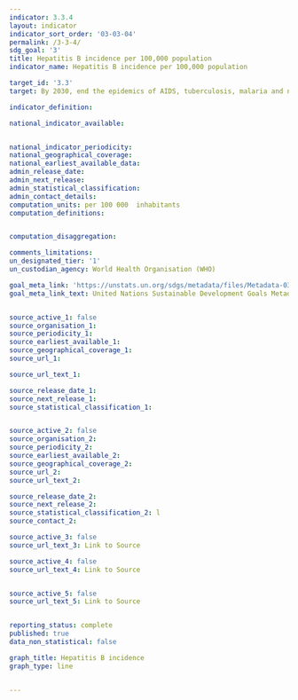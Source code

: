 ```yaml
---
indicator: 3.3.4
layout: indicator
indicator_sort_order: '03-03-04'
permalink: /3-3-4/
sdg_goal: '3'
title: Hepatitis B incidence per 100,000 population
indicator_name: Hepatitis B incidence per 100,000 population

target_id: '3.3'
target: By 2030, end the epidemics of AIDS, tuberculosis, malaria and neglected tropical diseases and combat hepatitis, water-borne diseases and other communicable diseases

indicator_definition:

national_indicator_available:


national_indicator_periodicity:
national_geographical_coverage:
national_earliest_available_data:
admin_release_date:
admin_next_release:
admin_statistical_classification:
admin_contact_details:
computation_units: per 100 000  inhabitants
computation_definitions:


computation_disaggregation:

comments_limitations:
un_designated_tier: '1'
un_custodian_agency: World Health Organisation (WHO)

goal_meta_link: 'https://unstats.un.org/sdgs/metadata/files/Metadata-03-03-04.pdf'
goal_meta_link_text: United Nations Sustainable Development Goals Metadata


source_active_1: false
source_organisation_1:
source_periodicity_1:
source_earliest_available_1:
source_geographical_coverage_1:
source_url_1:

source_url_text_1:

source_release_date_1:
source_next_release_1:
source_statistical_classification_1:


source_active_2: false
source_organisation_2:
source_periodicity_2:
source_earliest_available_2:
source_geographical_coverage_2:
source_url_2:
source_url_text_2:

source_release_date_2:
source_next_release_2:
source_statistical_classification_2: l
source_contact_2:

source_active_3: false
source_url_text_3: Link to Source

source_active_4: false
source_url_text_4: Link to Source


source_active_5: false
source_url_text_5: Link to Source


reporting_status: complete
published: true
data_non_statistical: false

graph_title: Hepatitis B incidence
graph_type: line


---
```

